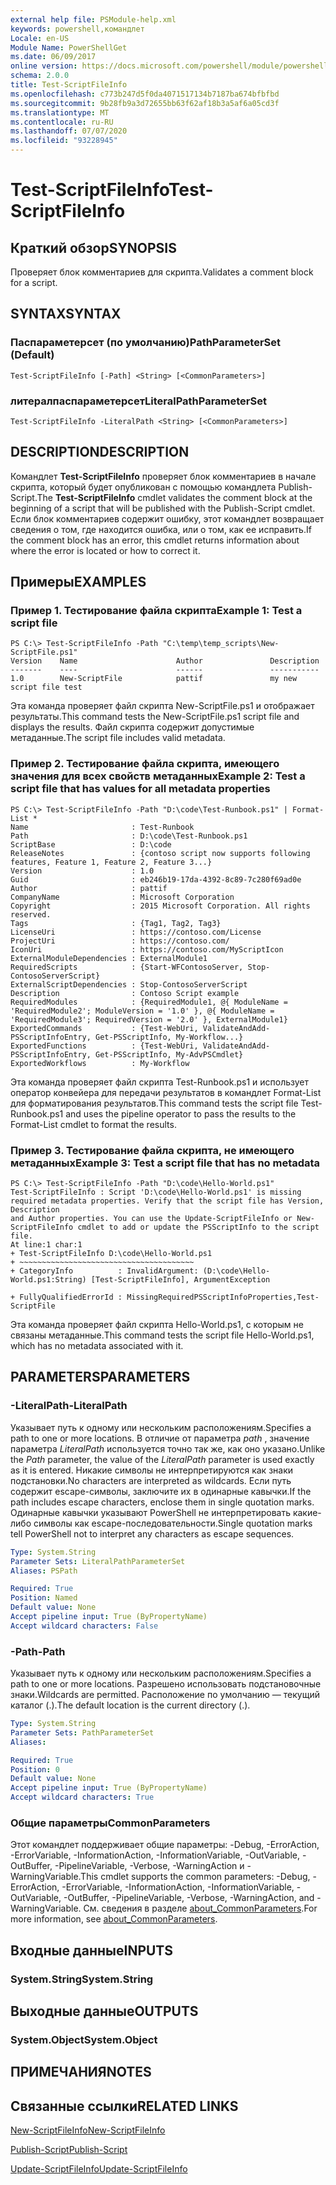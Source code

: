 ```yaml
---
external help file: PSModule-help.xml
keywords: powershell,командлет
Locale: en-US
Module Name: PowerShellGet
ms.date: 06/09/2017
online version: https://docs.microsoft.com/powershell/module/powershellget/test-scriptfileinfo?view=powershell-6&WT.mc_id=ps-gethelp
schema: 2.0.0
title: Test-ScriptFileInfo
ms.openlocfilehash: c773b247d5f0da4071517134b7187ba674bfbfbd
ms.sourcegitcommit: 9b28fb9a3d72655bb63f62af18b3a5af6a05cd3f
ms.translationtype: MT
ms.contentlocale: ru-RU
ms.lasthandoff: 07/07/2020
ms.locfileid: "93228945"
---
```

# <span data-ttu-id="7f6a3-103">Test-ScriptFileInfo</span><span class="sxs-lookup"><span data-stu-id="7f6a3-103">Test-ScriptFileInfo</span></span>

## <span data-ttu-id="7f6a3-104">Краткий обзор</span><span class="sxs-lookup"><span data-stu-id="7f6a3-104">SYNOPSIS</span></span>
<span data-ttu-id="7f6a3-105">Проверяет блок комментариев для скрипта.</span><span class="sxs-lookup"><span data-stu-id="7f6a3-105">Validates a comment block for a script.</span></span>

## <span data-ttu-id="7f6a3-106">SYNTAX</span><span class="sxs-lookup"><span data-stu-id="7f6a3-106">SYNTAX</span></span>

### <span data-ttu-id="7f6a3-107">Паспараметерсет (по умолчанию)</span><span class="sxs-lookup"><span data-stu-id="7f6a3-107">PathParameterSet (Default)</span></span>

```
Test-ScriptFileInfo [-Path] <String> [<CommonParameters>]
```

### <span data-ttu-id="7f6a3-108">литералпаспараметерсет</span><span class="sxs-lookup"><span data-stu-id="7f6a3-108">LiteralPathParameterSet</span></span>

```
Test-ScriptFileInfo -LiteralPath <String> [<CommonParameters>]
```

## <span data-ttu-id="7f6a3-109">DESCRIPTION</span><span class="sxs-lookup"><span data-stu-id="7f6a3-109">DESCRIPTION</span></span>

<span data-ttu-id="7f6a3-110">Командлет **Test-ScriptFileInfo** проверяет блок комментариев в начале скрипта, который будет опубликован с помощью командлета Publish-Script.</span><span class="sxs-lookup"><span data-stu-id="7f6a3-110">The **Test-ScriptFileInfo** cmdlet validates the comment block at the beginning of a script that will be published with the Publish-Script cmdlet.</span></span>
<span data-ttu-id="7f6a3-111">Если блок комментариев содержит ошибку, этот командлет возвращает сведения о том, где находится ошибка, или о том, как ее исправить.</span><span class="sxs-lookup"><span data-stu-id="7f6a3-111">If the comment block has an error, this cmdlet returns information about where the error is located or how to correct it.</span></span>

## <span data-ttu-id="7f6a3-112">Примеры</span><span class="sxs-lookup"><span data-stu-id="7f6a3-112">EXAMPLES</span></span>

### <span data-ttu-id="7f6a3-113">Пример 1. Тестирование файла скрипта</span><span class="sxs-lookup"><span data-stu-id="7f6a3-113">Example 1: Test a script file</span></span>

```
PS C:\> Test-ScriptFileInfo -Path "C:\temp\temp_scripts\New-ScriptFile.ps1"
Version    Name                      Author               Description
-------    ----                      ------               -----------
1.0        New-ScriptFile            pattif               my new script file test
```

<span data-ttu-id="7f6a3-114">Эта команда проверяет файл скрипта New-ScriptFile.ps1 и отображает результаты.</span><span class="sxs-lookup"><span data-stu-id="7f6a3-114">This command tests the New-ScriptFile.ps1 script file and displays the results.</span></span>
<span data-ttu-id="7f6a3-115">Файл скрипта содержит допустимые метаданные.</span><span class="sxs-lookup"><span data-stu-id="7f6a3-115">The script file includes valid metadata.</span></span>

### <span data-ttu-id="7f6a3-116">Пример 2. Тестирование файла скрипта, имеющего значения для всех свойств метаданных</span><span class="sxs-lookup"><span data-stu-id="7f6a3-116">Example 2: Test a script file that has values for all metadata properties</span></span>

```
PS C:\> Test-ScriptFileInfo -Path "D:\code\Test-Runbook.ps1" | Format-List *
Name                       : Test-Runbook
Path                       : D:\code\Test-Runbook.ps1
ScriptBase                 : D:\code
ReleaseNotes               : {contoso script now supports following features, Feature 1, Feature 2, Feature 3...}
Version                    : 1.0
Guid                       : eb246b19-17da-4392-8c89-7c280f69ad0e
Author                     : pattif
CompanyName                : Microsoft Corporation
Copyright                  : 2015 Microsoft Corporation. All rights reserved.
Tags                       : {Tag1, Tag2, Tag3}
LicenseUri                 : https://contoso.com/License
ProjectUri                 : https://contoso.com/
IconUri                    : https://contoso.com/MyScriptIcon
ExternalModuleDependencies : ExternalModule1
RequiredScripts            : {Start-WFContosoServer, Stop-ContosoServerScript}
ExternalScriptDependencies : Stop-ContosoServerScript
Description                : Contoso Script example
RequiredModules            : {RequiredModule1, @{ ModuleName = 'RequiredModule2'; ModuleVersion = '1.0' }, @{ ModuleName = 'RequiredModule3'; RequiredVersion = '2.0' }, ExternalModule1}
ExportedCommands           : {Test-WebUri, ValidateAndAdd-PSScriptInfoEntry, Get-PSScriptInfo, My-Workflow...}
ExportedFunctions          : {Test-WebUri, ValidateAndAdd-PSScriptInfoEntry, Get-PSScriptInfo, My-AdvPSCmdlet}
ExportedWorkflows          : My-Workflow
```

<span data-ttu-id="7f6a3-117">Эта команда проверяет файл скрипта Test-Runbook.ps1 и использует оператор конвейера для передачи результатов в командлет Format-List для форматирования результатов.</span><span class="sxs-lookup"><span data-stu-id="7f6a3-117">This command tests the script file Test-Runbook.ps1 and uses the pipeline operator to pass the results to the Format-List cmdlet to format the results.</span></span>

### <span data-ttu-id="7f6a3-118">Пример 3. Тестирование файла скрипта, не имеющего метаданных</span><span class="sxs-lookup"><span data-stu-id="7f6a3-118">Example 3: Test a script file that has no metadata</span></span>

```
PS C:\> Test-ScriptFileInfo -Path "D:\code\Hello-World.ps1"
Test-ScriptFileInfo : Script 'D:\code\Hello-World.ps1' is missing required metadata properties. Verify that the script file has Version, Description
and Author properties. You can use the Update-ScriptFileInfo or New-ScriptFileInfo cmdlet to add or update the PSScriptInfo to the script file.
At line:1 char:1
+ Test-ScriptFileInfo D:\code\Hello-World.ps1
+ ~~~~~~~~~~~~~~~~~~~~~~~~~~~~~~~~~~~~~~~
+ CategoryInfo          : InvalidArgument: (D:\code\Hello-World.ps1:String) [Test-ScriptFileInfo], ArgumentException

+ FullyQualifiedErrorId : MissingRequiredPSScriptInfoProperties,Test-ScriptFile
```

<span data-ttu-id="7f6a3-119">Эта команда проверяет файл скрипта Hello-World.ps1, с которым не связаны метаданные.</span><span class="sxs-lookup"><span data-stu-id="7f6a3-119">This command tests the script file Hello-World.ps1, which has no metadata associated with it.</span></span>

## <span data-ttu-id="7f6a3-120">PARAMETERS</span><span class="sxs-lookup"><span data-stu-id="7f6a3-120">PARAMETERS</span></span>

### <span data-ttu-id="7f6a3-121">-LiteralPath</span><span class="sxs-lookup"><span data-stu-id="7f6a3-121">-LiteralPath</span></span>

<span data-ttu-id="7f6a3-122">Указывает путь к одному или нескольким расположениям.</span><span class="sxs-lookup"><span data-stu-id="7f6a3-122">Specifies a path to one or more locations.</span></span>
<span data-ttu-id="7f6a3-123">В отличие от параметра *path* , значение параметра *LiteralPath* используется точно так же, как оно указано.</span><span class="sxs-lookup"><span data-stu-id="7f6a3-123">Unlike the *Path* parameter, the value of the *LiteralPath* parameter is used exactly as it is entered.</span></span>
<span data-ttu-id="7f6a3-124">Никакие символы не интерпретируются как знаки подстановки.</span><span class="sxs-lookup"><span data-stu-id="7f6a3-124">No characters are interpreted as wildcards.</span></span>
<span data-ttu-id="7f6a3-125">Если путь содержит escape-символы, заключите их в одинарные кавычки.</span><span class="sxs-lookup"><span data-stu-id="7f6a3-125">If the path includes escape characters, enclose them in single quotation marks.</span></span>
<span data-ttu-id="7f6a3-126">Одинарные кавычки указывают PowerShell не интерпретировать какие-либо символы как escape-последовательности.</span><span class="sxs-lookup"><span data-stu-id="7f6a3-126">Single quotation marks tell PowerShell not to interpret any characters as escape sequences.</span></span>

```yaml
Type: System.String
Parameter Sets: LiteralPathParameterSet
Aliases: PSPath

Required: True
Position: Named
Default value: None
Accept pipeline input: True (ByPropertyName)
Accept wildcard characters: False
```

### <span data-ttu-id="7f6a3-127">-Path</span><span class="sxs-lookup"><span data-stu-id="7f6a3-127">-Path</span></span>

<span data-ttu-id="7f6a3-128">Указывает путь к одному или нескольким расположениям.</span><span class="sxs-lookup"><span data-stu-id="7f6a3-128">Specifies a path to one or more locations.</span></span>
<span data-ttu-id="7f6a3-129">Разрешено использовать подстановочные знаки.</span><span class="sxs-lookup"><span data-stu-id="7f6a3-129">Wildcards are permitted.</span></span>
<span data-ttu-id="7f6a3-130">Расположение по умолчанию — текущий каталог (.).</span><span class="sxs-lookup"><span data-stu-id="7f6a3-130">The default location is the current directory (.).</span></span>

```yaml
Type: System.String
Parameter Sets: PathParameterSet
Aliases:

Required: True
Position: 0
Default value: None
Accept pipeline input: True (ByPropertyName)
Accept wildcard characters: True
```

### <span data-ttu-id="7f6a3-131">Общие параметры</span><span class="sxs-lookup"><span data-stu-id="7f6a3-131">CommonParameters</span></span>

<span data-ttu-id="7f6a3-132">Этот командлет поддерживает общие параметры: -Debug, -ErrorAction, -ErrorVariable, -InformationAction, -InformationVariable, -OutVariable, -OutBuffer, -PipelineVariable, -Verbose, -WarningAction и -WarningVariable.</span><span class="sxs-lookup"><span data-stu-id="7f6a3-132">This cmdlet supports the common parameters: -Debug, -ErrorAction, -ErrorVariable, -InformationAction, -InformationVariable, -OutVariable, -OutBuffer, -PipelineVariable, -Verbose, -WarningAction, and -WarningVariable.</span></span> <span data-ttu-id="7f6a3-133">См. сведения в разделе [about_CommonParameters](https://go.microsoft.com/fwlink/?LinkID=113216).</span><span class="sxs-lookup"><span data-stu-id="7f6a3-133">For more information, see [about_CommonParameters](https://go.microsoft.com/fwlink/?LinkID=113216).</span></span>

## <span data-ttu-id="7f6a3-134">Входные данные</span><span class="sxs-lookup"><span data-stu-id="7f6a3-134">INPUTS</span></span>

### <span data-ttu-id="7f6a3-135">System.String</span><span class="sxs-lookup"><span data-stu-id="7f6a3-135">System.String</span></span>

## <span data-ttu-id="7f6a3-136">Выходные данные</span><span class="sxs-lookup"><span data-stu-id="7f6a3-136">OUTPUTS</span></span>

### <span data-ttu-id="7f6a3-137">System.Object</span><span class="sxs-lookup"><span data-stu-id="7f6a3-137">System.Object</span></span>

## <span data-ttu-id="7f6a3-138">ПРИМЕЧАНИЯ</span><span class="sxs-lookup"><span data-stu-id="7f6a3-138">NOTES</span></span>

## <span data-ttu-id="7f6a3-139">Связанные ссылки</span><span class="sxs-lookup"><span data-stu-id="7f6a3-139">RELATED LINKS</span></span>

[<span data-ttu-id="7f6a3-140">New-ScriptFileInfo</span><span class="sxs-lookup"><span data-stu-id="7f6a3-140">New-ScriptFileInfo</span></span>](New-ScriptFileInfo.md)

[<span data-ttu-id="7f6a3-141">Publish-Script</span><span class="sxs-lookup"><span data-stu-id="7f6a3-141">Publish-Script</span></span>](Publish-Script.md)

[<span data-ttu-id="7f6a3-142">Update-ScriptFileInfo</span><span class="sxs-lookup"><span data-stu-id="7f6a3-142">Update-ScriptFileInfo</span></span>](Update-ScriptFileInfo.md)

